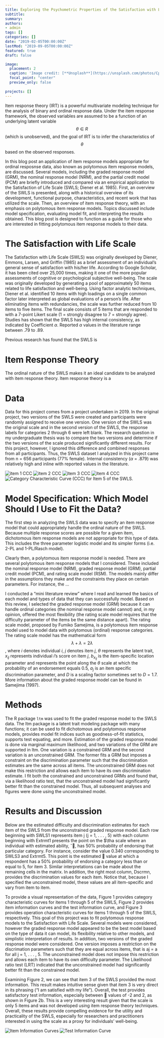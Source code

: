 ```yaml
---
title: Exploring the Psychometric Properties of the Satisfaction with Life Scale with Item Response Theory
subtitle: 
summary:
authors:
- admin
tags: []
categories: []
date: "2019-02-05T00:00:00Z"
lastMod: "2019-09-05T00:00:00Z"
featured: true
draft: false

image:
  placement: 2
  caption: 'Image credit: [**Unsplash**](https://unsplash.com/photos/CpkOjOcXdUY)'
  focal_point: "center"
  preview_only: false
 
projects: []
---
```

Item response theory (IRT) is a powerful multivariate modeling technique for the analysis of binary and ordinal response data. Under the item response framework, the observed variables are assumed to be a function of an underlying latent variable $$\theta \in R$$ (which is unobserved), and the goal of IRT is to infer the characteristics of $$\theta$$ based on the observed responses.

In this blog post an application of item response models appropriate for ordinal resposnse data, also known as polytomous item response models, are discussed. Several models, including the graded response model (GRM), the nominal response model (NRM), and the partial credit model (PCM) are briefly introduced and compared via an empirical application to the Satisfaction of Life Scale (SWLS; Diener et al. 1985). First, an overview of the SWLS is presented, along with a historical overview of its development, functional purpose, characteristics, and recent work that has utilized the scale. Then, an overview of item response theory, with an emphasis on polytomous item response models. Topics discussed include model specification, evaluating model fit, and interpreting the results obtained. This blog post is designed to function as a guide for those who are interested in fitting polytomous item response models to their data. 

# The Satisfaction with Life Scale

The Satisfaction with Life Scale (SWLS) was originally developed by Diener,
Emmons, Larsen, and Griffin (1985) as a brief assessment of an individual’s general sense
of satisfaction with his/her life. According to Google Scholar, it has been cited over 25,000
times, making it one of the more popular assessments of cognitive or psychological
subjective well-being. The scale was originally developed by generating a pool of
approximately 50 items related to life satisfaction and well-being. Using factor analytic
techniques, Diener et al. identified 10 items with high loadings on a single common factor
later interpreted as global evaluations of a person’s life. After eliminating items with
redundancies, the scale was further reduced from 10 items to five items. The final scale
consists of 5 items that are responded to with a 7-point Likert scale (1 = strongly disagree
to 7 = strongly agree). Studies has shown that the SWLS has high internal consistency, as
indicated by Coefficient $\alpha$. Reported $\alpha$ values in the literature range between .79 to .89. 

Previous research has found that the SWLS is 


# Item Response Theory
The ordinal nature of the SWLS makes it an ideal candidate to be analyzed with item response theory. Item response theory is a 


# Data

Data for this project comes from a project undertaken in 2019. In the original project, two versions of
the SWLS were created and participants were randomly assigned to receive one version.
One version of the SWLS was the original scale and in the second version of the SWLS, the
response labels for categories 2 through 6 were left blank. The research question in my
undergraduate thesis was to compare the two versions and determine if the two versions of
the scale produced significantly different results. For this project, however, I ignored this
difference and combined responses from all participants. Thus, the SWLS dataset I
analyzed in this project came from n = 656 participants (77% female). Internal consistency
($\alpha$ = .879) was relatively high and inline with reported values in the literature.

![item 1 CCC](https://github.com/alfonso-martinez/MySite/raw/master/content/post/MyFolder/item1CCC.png) ![item 2 CCC](https://github.com/alfonso-martinez/MySite/raw/master/content/post/MyFolder/item2CCC.png)
![item 3 CCC](https://github.com/alfonso-martinez/MySite/raw/master/content/post/MyFolder/item3CCC.png) ![item 4 CCC](https://github.com/alfonso-martinez/MySite/raw/master/content/post/MyFolder/item4CCC.png)
![Category Characteristic Curve (CCC) for Item 5 of the SWLS.](https://github.com/alfonso-martinez/MySite/raw/master/content/post/MyFolder/item5CCC.png)


# Model Specification: Which Model Should I Use to Fit the Data?

The first step in analyzing the SWLS data was to specify an item response model
that could appropriately handle the ordinal nature of the SWLS. Because multiple
response scores are possible for a given item, dichotomous item response models are not
appropriate for this type of data. This includes the three parameter logistic model and its
simpler forms (i.e. 2-PL and 1-PL/Rasch model).

Clearly then, a polytomous item response model is needed. There are several
polytomous item response models that I considered. These included the nominal response
model (NRM), graded response model (GRM), partial credit model (PCM), and rating scale model (RSM). The models mainly differ in the assumptions they make and the constraints they place on certain parameters. For instance, the ...

I conducted a “mini literature review” where I read and learned the basics of each model and types of
data that they can successfully model. Based on this review, I selected the graded response
model (GRM) because it can handle ordinal categories (the nominal response model
cannot) and, in my opinion, offered the most flexibility (the rating scale model requires
that the difficulty parameter of the items be the same distance apart).
The rating scale model, proposed by Fumiko Samejima, is a polytomous item
response model used to model data with polytomous (ordinal) response categories. The
rating scale model has the mathematical form
  $$\lambda + \lambda = 2\lambda$$,
where $i$ denotes individual $i$, $j$ denotes item $j$, $\theta$ represents the latent trait, $x_{ij}$ represents
individual $i$’s score on item $j$, $b_{x_{ij}}$ is the item-specific location parameter and represents the
point along the $\theta$ scale at which the probability of an endorsement equals 0.5, $a_j$ is an item
specific discrimination parameter, and $D$ is a scaling factor sometimes set to $D = 1.7$.
More information about the graded response model can be found in Samejima (1997).

# Methods

The R package `ltm` was used to fit the graded response model to the SWLS data.
The ltm package is a latent trait modeling package with many functions; it can be used to
fit dichotomous and polytomous response models, provides model fit indices such as
goodness-of-fit statistics, supports test equating, and more. Estimation of the graded
response model is done via marginal maximum likelihood, and two variations of the GRM
are supported in ltm. One variation is a constrained GRM and the second variation is an
unconstrained GRM. The former fits a GRM but imposes a constraint on the
discrimination parameter such that the discrimination estimates are the same across all
items. The unconstrained GRM does not make this restriction and allows each item to
have its own discrimination estimate.
I fit both the constrained and unconstrained GRMs and found that, via a likelihood
ratio test, that the unconstrained model had significantly better fit than the constrained
model. Thus, all subsequent analyses and figures were done using the unconstrained model.

# Results and Discussion

Below are the estimated difficulty and discrimination estimates for each item of the
SWLS from the unconstrained graded response model. Each row beginning with SWLS1
represents item j (j = 1, . . . , 5) with each column beginning with Extrmt1 presents the
point on the $\tha scale where an individual with estimated ability, ˆ, has 50% probability of
endorsing that particular category.
For instance, consider the value 0.340 corresponding to SWLS3 and Extrmt5. This
point is the estimated  value at which a respondent has a 50% probability of endorsing a
category less than or equal to 5, for item 3. Similar interpretations can be made about the
remaining cells in the matrix. In addition, the right most column, Dscrmn, provides the
discrimination values for each item. Notice that, because I specified the unconstrained
model, these values are all item-specific and vary from item to item.

To provide a visual representation of the data, Figure 1 provides category
characteristic curves for items 1 through 5 of the SWLS, Figure 2 provides item
information curves and the test information curve, and Figure 3 provides operation
characteristic curves for items 1 through 5 of the SWLS, respectively.
This goal of this project was to fit polytomous response models to the Satisfaction
with Life Scale. Several models were considered, however the graded response model
appeared to be the best model based on the type of data it can model, its flexibility
relative to other models, and simplistic interpretation of results.
In addition, two versions of the graded response model were considered. One version
imposes a restriction on the discrimation parameters such that they are equal across items,
that is aj = a for all j = 1, . . . , 5. The unconstrained model does not impose this
restriction and allows each item to have its own difficulty parameter. The Likelihood ratio
test (LRT) indicated that the unconstrained model had significantly better fit than the
constrained model.

Examining Figure 2, we can see that item 3 of the SWLS provided the most
information. This result makes intuitive sense given that item 3 is very direct in its
phrasing (“I am satisfied with my life”). Overall, the test provides satisfactory test
information, especially between  values of -2 and 2, as shown in Figure 2b. This is a very
interesting result given that the scale is only 5 items and was not developed using item
response theory techniques. Overall, these results provide compelling evidence for the
utility and practicality of the SWLS, especially for researchers and practitioners interested
in using the scale as a proxy for individuals’ well-being.

![Item Information Curves](https://github.com/alfonso-martinez/MySite/raw/master/content/post/MyFolder/ItemInfoCurves.png)
![Test Information Curve](https://github.com/alfonso-martinez/MySite/raw/master/content/post/MyFolder/TestInfoCurve.png)

